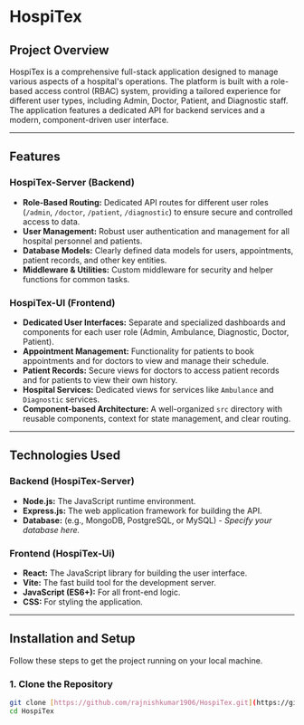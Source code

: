 # HospiTex

## Project Overview

HospiTex is a comprehensive full-stack application designed to manage various aspects of a hospital's operations. The platform is built with a role-based access control (RBAC) system, providing a tailored experience for different user types, including Admin, Doctor, Patient, and Diagnostic staff. The application features a dedicated API for backend services and a modern, component-driven user interface.

---

## Features

### HospiTex-Server (Backend)
* **Role-Based Routing:** Dedicated API routes for different user roles (`/admin`, `/doctor`, `/patient`, `/diagnostic`) to ensure secure and controlled access to data.
* **User Management:** Robust user authentication and management for all hospital personnel and patients.
* **Database Models:** Clearly defined data models for users, appointments, patient records, and other key entities.
* **Middleware & Utilities:** Custom middleware for security and helper functions for common tasks.

### HospiTex-UI (Frontend)
* **Dedicated User Interfaces:** Separate and specialized dashboards and components for each user role (Admin, Ambulance, Diagnostic, Doctor, Patient).
* **Appointment Management:** Functionality for patients to book appointments and for doctors to view and manage their schedule.
* **Patient Records:** Secure views for doctors to access patient records and for patients to view their own history.
* **Hospital Services:** Dedicated views for services like `Ambulance` and `Diagnostic` services.
* **Component-based Architecture:** A well-organized `src` directory with reusable components, context for state management, and clear routing.

---

## Technologies Used

### Backend (HospiTex-Server)
* **Node.js:** The JavaScript runtime environment.
* **Express.js:** The web application framework for building the API.
* **Database:** (e.g., MongoDB, PostgreSQL, or MySQL) - *Specify your database here.*

### Frontend (HospiTex-Ui)
* **React:** The JavaScript library for building the user interface.
* **Vite:** The fast build tool for the development server.
* **JavaScript (ES6+):** For all front-end logic.
* **CSS:** For styling the application.

---

## Installation and Setup

Follow these steps to get the project running on your local machine.

### 1. Clone the Repository

```bash
git clone [https://github.com/rajnishkumar1906/HospiTex.git](https://github.com/rajnishkumar1906/HospiTex.git)
cd HospiTex